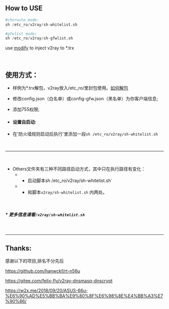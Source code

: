 ## How to USE

``` python
#chnroute mode:
sh /etc_ro/v2ray/sh-whitelist.sh

#gfwlist mode:
sh /etc_ro/v2ray/sh-gfwlist.sh
```
use   <a href="https://github.com/ntgeralt/v2ray-for-padavan/tree/master/OTHERS/.trx%20Unpacking" target="_blank">modify</a>  to inject v2ray to *.trx

<br>

## 使用方式：
* 样例为*.trx解包，v2ray放入/etc_ro/里封包使用。<a href="https://github.com/ntgeralt/v2ray-for-padavan/tree/master/OTHERS/.trx%20Unpacking" target="_blank">如何解包</a>
* 修改config.json（白名单）或config-gfw.json（黑名单）为你客户端信息;
* 添加755权限;
  
  
* #### 设置自启动:
 * 在'防火墙规则启动后执行'里添加一段`sh /etc_ro/v2ray/sh-whitelist.sh`
 
<br>

-----------------------------

<br>

* Others文件夹有三种不同路径启动方式，其中只在执行路径有变化：
  * * 启动脚本sh /etc_ro/v2ray/sh-whitelist.sh` 
  * * 和脚本`v2ray/sh-whitelist.sh` 内两处。

 <br>
 
##### * 更多信息请看`/v2ray/sh-whitelist.sh`
  
 <br>
 
-------------
## Thanks:
感谢以下的项目,排名不分先后

https://github.com/hanwckf/rt-n56u

https://gitee.com/felix-fly/v2ray-dnsmasq-dnscrypt

https://w2x.me/2018/09/20/ASUS-66u-%E6%90%AD%E5%BB%BA%E9%80%8F%E6%98%8E%E4%BB%A3%E7%90%86/
